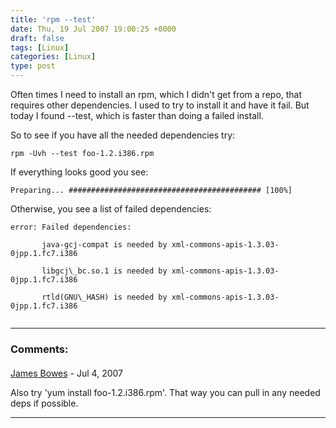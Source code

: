 ```yaml
---
title: 'rpm --test'
date: Thu, 19 Jul 2007 19:00:25 +0000
draft: false
tags: [Linux]
categories: [Linux]
type: post
---
```


Often times I need to install an rpm, which I didn't get from a repo, that requires other dependencies. I used to try to install it and have it fail. But today I found --test, which is faster than doing a failed install.

So to see if you have all the needed dependencies try:

`rpm -Uvh --test foo-1.2.i386.rpm`

If everything looks good you see:

`Preparing... ########################################### [100%]`

Otherwise, you see a list of failed dependencies:

```
error: Failed dependencies:

       java-gcj-compat is needed by xml-commons-apis-1.3.03-0jpp.1.fc7.i386

       libgcj\_bc.so.1 is needed by xml-commons-apis-1.3.03-0jpp.1.fc7.i386

       rtld(GNU\_HASH) is needed by xml-commons-apis-1.3.03-0jpp.1.fc7.i386


```
---
### Comments:
####
[James Bowes](http://jbowes.dangerouslyinc.com "jbowes@gmail.com") - <time datetime="2007-07-19 19:52:54">Jul 4, 2007</time>

Also try 'yum install foo-1.2.i386.rpm'. That way you can pull in any needed deps if possible.
<hr />
